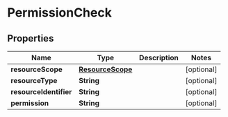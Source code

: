 # PermissionCheck

## Properties
Name | Type | Description | Notes
------------ | ------------- | ------------- | -------------
**resourceScope** | [**ResourceScope**](ResourceScope.md) |  |  [optional]
**resourceType** | **String** |  |  [optional]
**resourceIdentifier** | **String** |  |  [optional]
**permission** | **String** |  |  [optional]
